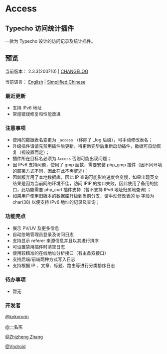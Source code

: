 # Access

## Typecho 访问统计插件

一款为 Typecho 设计的访问记录及统计插件。

## 预览

当前版本： 2.3.3(200710) | [CHANGELOG](/CHANGELOG)

当前语言： [English](/README.md) | [Simplified Chinese](/README_CN.md)

### 最近更新

* 支持 IPv6 地址
* 常规错误修复和性能改进

### 注意事项

* 使用的数据表名变更为 `_access` （移除了 _log 后缀），可手动修改表名；
* 升级插件请请先禁用插件后更新，待更新完毕后重新启动插件，数据可自动恢复（视设置而定）；
* 插件所在目标名必须为 `Access` 否则可能出现问题；
* 因 IPv6 支持问题，使用了 gmp 函数，需要安装 php_gmp 插件（因不同环境的部署方式不同，因此在此不再赘述）；
* 因新版弃用了本地数据库，因此 IP 查询可能影响速度会变慢，如果出现英文结果是因为当前网络环境不佳，访问 IPIP 的接口失败，因此使用了备用的接口，此功能需要 php_curl 插件支持（暂不支持 IPv6 地址归属地查询）；
* 如果用户使用旧版本的数据库升级到当前分支，请手动修改表的 ip 字段为 char(38) 以便支持 IPv6 地址的记录及查询；

### 功能亮点

- 展示 PV/UV 及更多信息
- 自动忽略管理员登录及访问日志
- 支持显示 referer 来源信息并且以其进行排序
- 可设置禁用插件时清空日志
- 使用较精准的在线地址分析接口（有主备双接口）
- 支持后端/前端两种方式写入日志
- 支持根据 IP 、文章、标题、路由等进行分类排序日志

### 待办事项

- 暂无

### 开发者

[@kokororin](https://github.com/kokororin)
 
[@一名宅](https://github.com/tinymins)

[@Zhizheng Zhang](https://github.com/izhizheng)

[@Vndroid](https://github.com/Vndroid)


